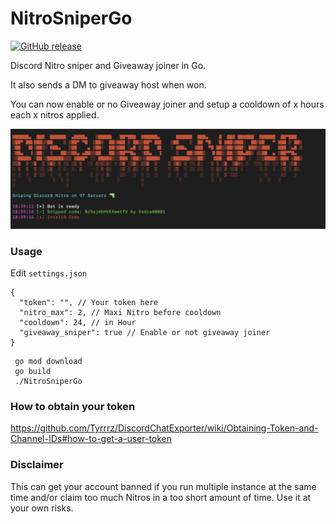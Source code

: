 # NitroSniperGo

[![GitHub release](https://img.shields.io/github/release/Vedzaa/NitroSniperGo.svg)](https://github.com/Vedzaa/NitroSniperGo/releases)

Discord Nitro sniper and Giveaway joiner in Go.

It also sends a DM to giveaway host when won.

You can now enable or no Giveaway joiner and setup a cooldown of x hours each x nitros applied.

![Screenshot](screenshot.png)

### Usage

Edit `settings.json`
```
{
  "token": "", // Your token here
  "nitro_max": 2, // Maxi Nitro before cooldown
  "cooldown": 24, // in Hour
  "giveaway_sniper": true // Enable or not giveaway joiner
}

```

```
 go mod download
 go build
 ./NitroSniperGo
 ```
 
### How to obtain your token
https://github.com/Tyrrrz/DiscordChatExporter/wiki/Obtaining-Token-and-Channel-IDs#how-to-get-a-user-token

### Disclaimer
This can get your account banned if you run multiple instance at the same time and/or claim too much Nitros in a too short amount of time. Use it at your own risks.
